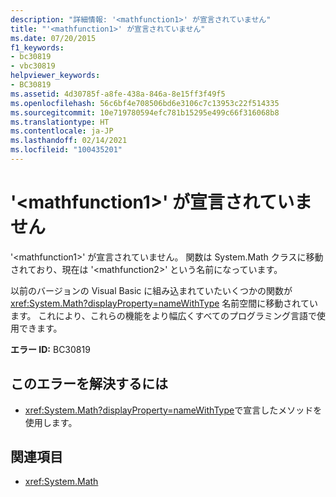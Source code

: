```yaml
---
description: "詳細情報: '<mathfunction1>' が宣言されていません"
title: "'<mathfunction1>' が宣言されていません"
ms.date: 07/20/2015
f1_keywords:
- bc30819
- vbc30819
helpviewer_keywords:
- BC30819
ms.assetid: 4d30785f-a8fe-438a-846a-8e15ff3f49f5
ms.openlocfilehash: 56c6bf4e708506bd6e3106c7c13953c22f514335
ms.sourcegitcommit: 10e719780594efc781b15295e499c66f316068b8
ms.translationtype: HT
ms.contentlocale: ja-JP
ms.lasthandoff: 02/14/2021
ms.locfileid: "100435201"
---
```

# <a name="mathfunction1-is-not-declared"></a>'\<mathfunction1>' が宣言されていません

'\<mathfunction1>' が宣言されていません。 関数は System.Math クラスに移動されており、現在は '\<mathfunction2>' という名前になっています。  
  
 以前のバージョンの Visual Basic に組み込まれていたいくつかの関数が <xref:System.Math?displayProperty=nameWithType> 名前空間に移動されています。 これにより、これらの機能をより幅広くすべてのプログラミング言語で使用できます。  
  
 **エラー ID:** BC30819  
  
## <a name="to-correct-this-error"></a>このエラーを解決するには  
  
- <xref:System.Math?displayProperty=nameWithType>で宣言したメソッドを使用します。  
  
## <a name="see-also"></a>関連項目

- <xref:System.Math>
